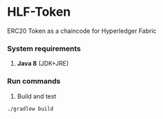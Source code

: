 # HLF-Token

ERC20 Token as a chaincode for Hyperledger Fabric

### System requirements

1. **Java 8** (JDK+JRE)

### Run commands

1. Build and test

```console
./gradlew build
```  
